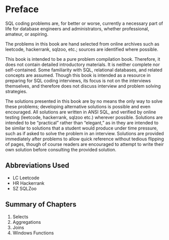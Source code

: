 # Preface
SQL coding problems are, for better or worse, currently a necessary part of life for database engineers and administrators, whether professional, amateur, or aspiring.

The problems in this book are hand selected from online archives such as leetcode, hackerrank, sqlzoo, etc.; sources are identified where possible.

This book is intended to be a pure problem compilation book. Therefore, it does not contain detailed introductory materials. It is neither complete nor self-contained. Some familiarity with SQL, relational databases, and related concepts are assumed. Though this book is intended as a resource in preparing for SQL coding interviews, its focus is not on the interviews themselves, and therefore does not discuss interview and problem solving strategies.

The solutions presented in this book are by no means the only way to solve these problems; developing alternative solutions is possible and even encouraged. All solutions are written in ANSI SQL, and verified by online testing (leetcode, hackerrank, sqlzoo etc.) wherever possible. Solutions are intended to be “practical” rather than “elegant,” as in they are intended to be similar to solutions that a student would produce under time pressure, such as if asked to solve the problem in an interview. Solutions are provided immediately after problems to allow quick reference without tedious flipping of pages, though of course readers are encouraged to attempt to write their own solution before consulting the provided solution.

## Abbreviations Used
- LC  Leetcode
- HR  Hackerrank
- SZ  SQLZoo

## Summary of Chapters
1. Selects
2. Aggregations
3. Joins
4. Windows Functions
